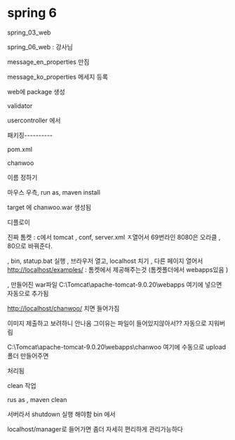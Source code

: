 # spring 6

spring_03_web

spring_06_web : 강사님 



message_en_properties 만짐

message_ko_properties 메세지 등록



web에 package  생성

validator 

usercontroller 에서 





패키징----------

pom.xml

<build>
		<finalName>chanwoo</finalName>
	</build>

이름 정하기 



마우스 우측, run as, maven install

target 에 chanwoo.war 생성됨 



디플로이

진짜 톰켓 : c에서 tomcat , conf, server.xml ㅈ열어서  69번라인 8080은 오라클 , 80으로 바꿔준다. 

, bin, statup.bat 실행 ,  브라우저 열고, localhost 치기 , 다른 페이지 열어서 <http://localhost/examples/>  : 톰켓에서 제공해주는것  (톰켓폴더에서 webapps있음 )

, 만들어진 war파일 C:\Tomcat\apache-tomcat-9.0.20\webapps 여기에 넣으면 자동으로 추가됨 

<http://localhost/chanwoo/> 치면 들어가짐 



이미지 제출하고 보려하니 안나옴 그이유는 파일이 들어있지않아서?? 자동으로 지워버림 

C:\Tomcat\apache-tomcat-9.0.20\webapps\chanwoo 여기에 수동으로 upload 폴더 만들어주면

처리됨



clean 작업 

rus as , maven clean 



서버라서 shutdown 실행 해야함 bin 에서 



localhost/manager로 들어가면 좀더 자세히 편리하게 관리가능하다 







